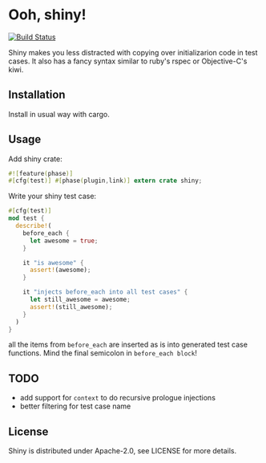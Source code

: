 Ooh, shiny!
===========

[![Build Status](https://travis-ci.org/farcaller/shiny.svg)](https://travis-ci.org/farcaller/shiny)

Shiny makes you less distracted with copying over initializarion code in test cases. It also has a fancy syntax similar to ruby's rspec or Objective-C's kiwi.

Installation
------------

Install in usual way with cargo.

Usage
-----

Add shiny crate:

```rust
#![feature(phase)]
#[cfg(test)] #[phase(plugin,link)] extern crate shiny;
```

Write your shiny test case:
```rust
#[cfg(test)]
mod test {
  describe!(
    before_each {
      let awesome = true;
    }

    it "is awesome" {
      assert!(awesome);
    }

    it "injects before_each into all test cases" {
      let still_awesome = awesome;
      assert!(still_awesome);
    }
  )
}
```

all the items from `before_each` are inserted as is into generated test case functions. Mind the final semicolon in `before_each block`!

TODO
----

 * add support for `context` to do recursive prologue injections
 * better filtering for test case name

License
-------

Shiny is distributed under Apache-2.0, see LICENSE for more details.
